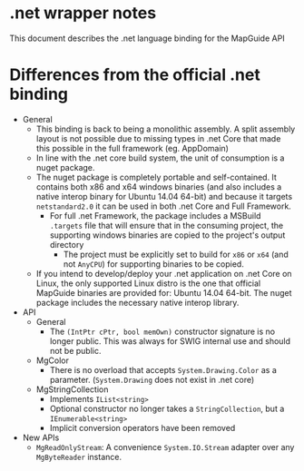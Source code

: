 # .net wrapper notes

This document describes the .net language binding for the MapGuide API

# Differences from the official .net binding

 * General
    * This binding is back to being a monolithic assembly. A split assembly layout is not possible due to missing types in .net Core that made this possible in the full framework (eg. AppDomain)
    * In line with the .net core build system, the unit of consumption is a nuget package.
    * The nuget package is completely portable and self-contained. It contains both x86 and x64 windows binaries (and also includes a native interop binary for Ubuntu 14.04 64-bit) and because it targets `netstandard2.0` it can be used in both .net Core and Full Framework.
      * For full .net Framework, the package includes a MSBuild `.targets` file that will ensure that in the consuming project, the supporting windows binaries are copied to the project's output directory
         * The project must be explicitly set to build for `x86` or `x64` (and not `AnyCPU`) for supporting binaries to be copied.
    * If you intend to develop/deploy your .net application on .net Core on Linux, the only supported Linux distro is the one that official MapGuide binaries are provided for: Ubuntu 14.04 64-bit. The nuget package includes the necessary native interop library.
 * API
    * General
       * The ```(IntPtr cPtr, bool memOwn)``` constructor signature is no longer public. This was always for SWIG internal use and should not be public. 
    * MgColor
       * There is no overload that accepts ```System.Drawing.Color``` as a parameter. (```System.Drawing``` does not exist in .net core)
    * MgStringCollection
       * Implements ```IList<string>```
       * Optional constructor no longer takes a ```StringCollection```, but a ```IEnumerable<string>```
       * Implicit conversion operators have been removed
 * New APIs
    * `MgReadOnlyStream`: A convenience `System.IO.Stream` adapter over any `MgByteReader` instance.